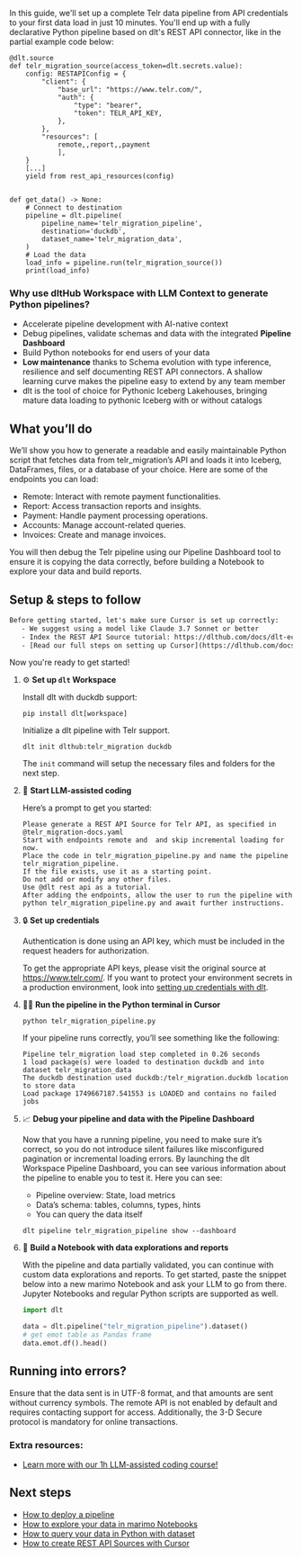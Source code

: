 In this guide, we'll set up a complete Telr data pipeline from API credentials to your first data load in just 10 minutes. You'll end up with a fully declarative Python pipeline based on dlt's REST API connector, like in the partial example code below:

```python-outcome
@dlt.source
def telr_migration_source(access_token=dlt.secrets.value):
    config: RESTAPIConfig = {
        "client": {
            "base_url": "https://www.telr.com/",
            "auth": {
                "type": "bearer",
                "token": TELR_API_KEY,
            },
        },
        "resources": [
            remote,,report,,payment
            ],
    }
    [...]
    yield from rest_api_resources(config)


def get_data() -> None:
    # Connect to destination
    pipeline = dlt.pipeline(
        pipeline_name='telr_migration_pipeline',
        destination='duckdb',
        dataset_name='telr_migration_data', 
    )
    # Load the data
    load_info = pipeline.run(telr_migration_source())
    print(load_info) 
```

### Why use dltHub Workspace with LLM Context to generate Python pipelines?

- Accelerate pipeline development with AI-native context
- Debug pipelines, validate schemas and data with the integrated **Pipeline Dashboard**
- Build Python notebooks for end users of your data
- **Low maintenance** thanks to Schema evolution with type inference, resilience and self documenting REST API connectors. A shallow learning curve makes the pipeline easy to extend by any team member
- dlt is the tool of choice for Pythonic Iceberg Lakehouses, bringing mature data loading to pythonic Iceberg with or without catalogs

## What you’ll do

We’ll show you how to generate a readable and easily maintainable Python script that fetches data from telr_migration’s API and loads it into Iceberg, DataFrames, files, or a database of your choice. Here are some of the endpoints you can load:

- Remote: Interact with remote payment functionalities.
- Report: Access transaction reports and insights.
- Payment: Handle payment processing operations.
- Accounts: Manage account-related queries.
- Invoices: Create and manage invoices.

You will then debug the Telr pipeline using our Pipeline Dashboard tool to ensure it is copying the data correctly, before building a Notebook to explore your data and build reports.

## Setup & steps to follow

```default
Before getting started, let's make sure Cursor is set up correctly:
   - We suggest using a model like Claude 3.7 Sonnet or better
   - Index the REST API Source tutorial: https://dlthub.com/docs/dlt-ecosystem/verified-sources/rest_api/ and add it to context as **@dlt rest api**
   - [Read our full steps on setting up Cursor](https://dlthub.com/docs/dlt-ecosystem/llm-tooling/cursor-restapi#23-configuring-cursor-with-documentation)
```

Now you're ready to get started!

1. ⚙️ **Set up `dlt` Workspace**
    
    Install dlt with duckdb support:
    ```shell
    pip install dlt[workspace]
    ```

    Initialize a dlt pipeline with Telr support.
    ```shell
    dlt init dlthub:telr_migration duckdb
    ```

    The `init` command will setup the necessary files and folders for the next step.
    
2. 🤠 **Start LLM-assisted coding**
    
    Here’s a prompt to get you started:
    
    ```prompt
    Please generate a REST API Source for Telr API, as specified in @telr_migration-docs.yaml 
    Start with endpoints remote and  and skip incremental loading for now. 
    Place the code in telr_migration_pipeline.py and name the pipeline telr_migration_pipeline. 
    If the file exists, use it as a starting point. 
    Do not add or modify any other files. 
    Use @dlt rest api as a tutorial. 
    After adding the endpoints, allow the user to run the pipeline with python telr_migration_pipeline.py and await further instructions.
    ```

    
3. 🔒 **Set up credentials** 
    
    Authentication is done using an API key, which must be included in the request headers for authorization.
    
    To get the appropriate API keys, please visit the original source at https://www.telr.com/.
    If you want to protect your environment secrets in a production environment, look into [setting up credentials with dlt](https://dlthub.com/docs/walkthroughs/add_credentials).
    
4. 🏃‍♀️ **Run the pipeline in the Python terminal in Cursor**
    
    ```shell
    python telr_migration_pipeline.py
    ```
    
    If your pipeline runs correctly, you’ll see something like the following:
    
    ```shell
    Pipeline telr_migration load step completed in 0.26 seconds
    1 load package(s) were loaded to destination duckdb and into dataset telr_migration_data
    The duckdb destination used duckdb:/telr_migration.duckdb location to store data
    Load package 1749667187.541553 is LOADED and contains no failed jobs
    ```
    
5. 📈 **Debug your pipeline and data with the Pipeline Dashboard**

    Now that you have a running pipeline, you need to make sure it’s correct, so you do not introduce silent failures like misconfigured pagination or incremental loading errors. By launching the dlt Workspace Pipeline Dashboard, you can see various information about the pipeline to enable you to test it. Here you can see:
    - Pipeline overview: State, load metrics
    - Data’s schema: tables, columns, types, hints
    - You can query the data itself
    
    ```shell
    dlt pipeline telr_migration_pipeline show --dashboard
    ```
    
6. 🐍 **Build a Notebook with data explorations and reports**

    With the pipeline and data partially validated, you can continue with custom data explorations and reports. To get started, paste the snippet below into a new marimo Notebook and ask your LLM to go from there. Jupyter Notebooks and regular Python scripts are supported as well.

    
    ```python
    import dlt

   data = dlt.pipeline("telr_migration_pipeline").dataset()
   # get emot table as Pandas frame
   data.emot.df().head()
    ```

## Running into errors?

Ensure that the data sent is in UTF-8 format, and that amounts are sent without currency symbols. The remote API is not enabled by default and requires contacting support for access. Additionally, the 3-D Secure protocol is mandatory for online transactions.

### Extra resources:

- [Learn more with our 1h LLM-assisted coding course!](https://www.youtube.com/watch?v=GGid70rnJuM)

## Next steps

- [How to deploy a pipeline](https://dlthub.com/docs/walkthroughs/deploy-a-pipeline)
- [How to explore your data in marimo Notebooks](https://dlthub.com/docs/general-usage/dataset-access/marimo)
- [How to query your data in Python with dataset](https://dlthub.com/docs/general-usage/dataset-access/dataset)
- [How to create REST API Sources with Cursor](https://dlthub.com/docs/dlt-ecosystem/llm-tooling/cursor-restapi)